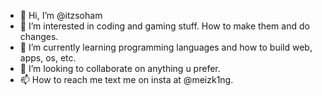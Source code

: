 - 👋 Hi, I’m @itzsoham
- 👀 I’m interested in coding and gaming stuff. How to make them and do changes.
- 🌱 I’m currently learning programming languages and how to build web, apps, os, etc.
- 💞️ I’m looking to collaborate on anything u prefer.
- 📫 How to reach me text me on insta at @meizk1ng.



<!---
itzmrx/itzmrx is a ✨ special ✨ repository because its `README.md` (this file) appears on your GitHub profile.
You can click the Preview link to take a look at your changes.
--->
